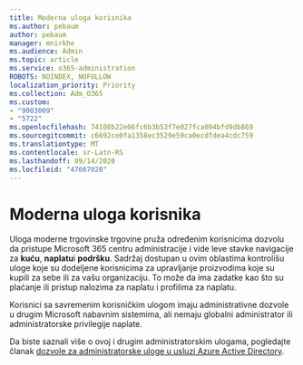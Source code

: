 ```yaml
---
title: Moderna uloga korisnika
ms.author: pebaum
author: pebaum
manager: mnirkhe
ms.audience: Admin
ms.topic: article
ms.service: o365-administration
ROBOTS: NOINDEX, NOFOLLOW
localization_priority: Priority
ms.collection: Adm_O365
ms.custom:
- "9003009"
- "5722"
ms.openlocfilehash: 74108b22e06fc6b3b53f7e027fca094bfd9db869
ms.sourcegitcommit: c6692ce0fa1358ec3529e59ca0ecdfdea4cdc759
ms.translationtype: MT
ms.contentlocale: sr-Latn-RS
ms.lasthandoff: 09/14/2020
ms.locfileid: "47667028"
---
```

# <a name="modern-commerce-user-role"></a>Moderna uloga korisnika

Uloga moderne trgovinske trgovine pruža određenim korisnicima dozvolu da pristupe Microsoft 365 centru administracije i vide leve stavke navigacije za **kuću**, **naplatu**i **podršku**. Sadržaj dostupan u ovim oblastima kontrolišu uloge koje su dodeljene korisnicima za upravljanje proizvodima koje su kupili za sebe ili za vašu organizaciju. To može da ima zadatke kao što su plaćanje ili pristup nalozima za naplatu i profilima za naplatu.

Korisnici sa savremenim korisničkim ulogom imaju administrativne dozvole u drugim Microsoft nabavnim sistemima, ali nemaju globalni administrator ili administratorske privilegije naplate.

Da biste saznali više o ovoj i drugim administratorskim ulogama, pogledajte članak [dozvole za administratorske uloge u usluzi Azure Active Directory](https://docs.microsoft.com/azure/active-directory/users-groups-roles/directory-assign-admin-roles#modern-commerce-administrator).